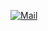 [![Mail](https://markdown-videos-api.jorgenkh.no/url?url=https%3A%2F%2Fyoutu.be%2Fnizv_gJ7e4g)](https://youtu.be/nizv_gJ7e4g)
